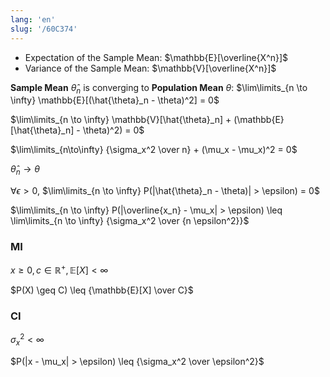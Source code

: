 ```yaml
---
lang: 'en'
slug: '/60C374'
---
```


- Expectation of the Sample Mean: $\mathbb{E}[\overline{X^n}]$
- Variance of the Sample Mean: $\mathbb{V}[\overline{X^n}]$

**Sample Mean** $\hat{\theta}_n$ is converging to **Population Mean** $\theta$: $\lim\limits_{n \to \infty} \mathbb{E}[(\hat{\theta}_n - \theta)^2] = 0$

$\lim\limits_{n \to \infty} \mathbb{V}[\hat{\theta}_n] + (\mathbb{E}[\hat{\theta}_n] - \theta)^2) = 0$

$\lim\limits_{n\to\infty} {\sigma_x^2 \over n} + (\mu_x - \mu_x)^2 = 0$

$\hat{\theta}_n \to \theta$

$\forall \epsilon > 0$, $\lim\limits_{n \to \infty} P(|\hat{\theta}_n - \theta)| > \epsilon) = 0$

$\lim\limits_{n \to \infty} P(|\overline{x_n} - \mu_x| > \epsilon) \leq \lim\limits_{n \to \infty} {\sigma_x^2 \over {n \epsilon^2}}$

### MI

$x \geq 0, c \in \mathbb{R}^+, \mathbb{E}[X] < \infty$

$P(X) \geq C) \leq {\mathbb{E}[X] \over C}$

### CI

$\sigma_x^2 < \infty$

$P(|x - \mu_x| > \epsilon) \leq {\sigma_x^2 \over \epsilon^2}$
